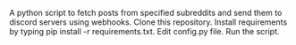 A python script to fetch posts from specified subreddits and send them to discord servers using webhooks.
Clone this repository.
Install requirements by typing pip install -r requirements.txt.
Edit config.py file.
Run the script.

